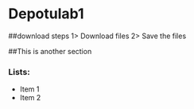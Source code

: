 # Depotulab1

##download steps
1> Download files
2> Save the files

##This is another section
### Lists:
* Item 1
* Item 2
